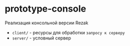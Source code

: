# prototype-console
Реализация консольной версии Rezak

- `client/` - ресурсы для обработки `запросу к серверу`
- `server/` - условный сервер
